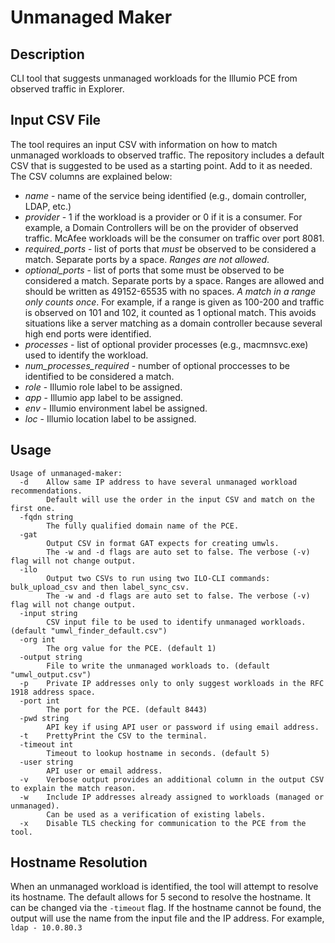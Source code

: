 # Unmanaged Maker

## Description
CLI tool that suggests unmanaged workloads for the Illumio PCE from observed traffic in Explorer.

## Input CSV File
The tool requires an input CSV with information on how to match unmanaged workloads to observed traffic. The repository includes a default CSV that is suggested to be used as a starting point. Add to it as needed. The CSV columns are explained below:
* *name* - name of the service being identified (e.g., domain controller, LDAP, etc.)
* *provider* - 1 if the workload is a provider or 0 if it is a consumer. For example, a Domain Controllers will be on the provider of observed traffic. McAfee workloads will be the consumer on traffic over port 8081.
* *required_ports* - list of ports that _must_ be observed to be considered a match. Separate ports by a space. *_Ranges are not allowed_*.
* *optional_ports* - list of ports that some must be observed to be considered a match. Separate ports by a space. Ranges are allowed and should be written as 49152-65535 with no spaces. *_A match in a range only counts once_*. For example, if a range is given as 100-200 and traffic is observed on 101 and 102, it counted as 1 optional match. This avoids situations like a server matching as a domain controller because several high end ports were identified.
* *processes* - list of optional provider processes (e.g., macmnsvc.exe) used to identify the workload.
* *num_processes_required* - number of optional proccesses to be identified to be considered a match.
* *role* - Illumio role label to be assigned.
* *app* - Illumio app label to be assigned.
* *env* - Illumio environment label be assigned.
* *loc* - Illumio location label to be assigned.

## Usage
```
Usage of unmanaged-maker:
  -d    Allow same IP address to have several unmanaged workload recommendations.
        Default will use the order in the input CSV and match on the first one.
  -fqdn string
        The fully qualified domain name of the PCE.
  -gat
        Output CSV in format GAT expects for creating umwls.
        The -w and -d flags are auto set to false. The verbose (-v) flag will not change output.
  -ilo
        Output two CSVs to run using two ILO-CLI commands: bulk_upload_csv and then label_sync_csv.
        The -w and -d flags are auto set to false. The verbose (-v) flag will not change output.
  -input string
        CSV input file to be used to identify unmanaged workloads. (default "umwl_finder_default.csv")
  -org int
        The org value for the PCE. (default 1)
  -output string
        File to write the unmanaged workloads to. (default "umwl_output.csv")
  -p    Private IP addresses only to only suggest workloads in the RFC 1918 address space.
  -port int
        The port for the PCE. (default 8443)
  -pwd string
        API key if using API user or password if using email address.
  -t    PrettyPrint the CSV to the terminal.
  -timeout int
        Timeout to lookup hostname in seconds. (default 5)
  -user string
        API user or email address.
  -v    Verbose output provides an additional column in the output CSV to explain the match reason.
  -w    Include IP addresses already assigned to workloads (managed or unmanaged).
        Can be used as a verification of existing labels.
  -x    Disable TLS checking for communication to the PCE from the tool.
  ```

  ## Hostname Resolution
  When an unmanaged workload is identified, the tool will attempt to resolve its hostname. The default allows for 5 second to resolve the hostname. It can be changed via the `-timeout` flag. If the hostname cannot be found, the output will use the name from the input file and the IP address. For example, `ldap - 10.0.80.3`